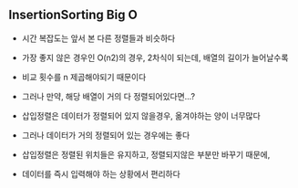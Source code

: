 ## InsertionSorting Big O

- 시간 복잡도는 앞서 본 다른 정렬들과 비슷하다


- 가장 좋지 않은 경우인 O(n2)의 경우, 2차식이 되는데, 배열의 길이가 늘어날수록
- 비교 횟수를 n 제곱해야되기 때문이다


- 그러나 만약, 해당 배열이 거의 다 정렬되어있다면...?


- 삽입정렬은 데이터가 정렬되어 있지 않을경우, 옮겨야하는 양이 너무많다


- 그러나 데이터가 거의 정렬되어 있는 경우에는 좋다


- 삽입정렬은 정렬된 위치들은 유지하고, 정렬되지않은 부분만 바꾸기 때문에,
- 데이터를 즉시 입력해야 하는 상황에서 편리하다